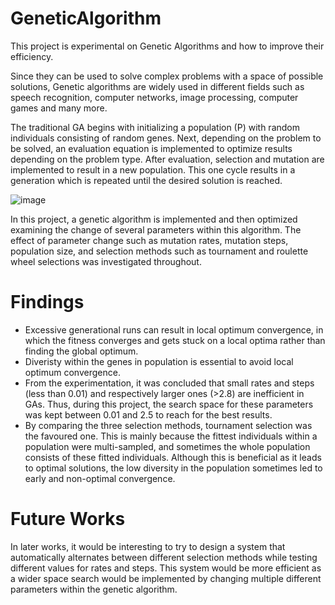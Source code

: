# GeneticAlgorithm
This project is experimental on Genetic Algorithms and how to improve their efficiency.


Since they can be used to solve complex problems with a space of possible solutions, Genetic algorithms are widely used in different fields such as speech recognition, computer networks, image processing, computer games and many more.

The traditional GA begins with initializing a population (P) with random individuals consisting of random genes. Next, depending on the problem to be solved, an evaluation equation is implemented to optimize results depending on the problem type. After evaluation, selection and mutation are implemented to result in a new population. This one cycle results in a generation which is repeated until the desired solution is reached. 


![image](https://github.com/Shadanjaradat/GeneticAlgorithm/assets/89996888/4d004816-2133-4815-9bdf-c13afc49e44d)



In this project, a genetic algorithm is implemented and then optimized examining the change of several parameters within this algorithm. The effect of parameter change such as mutation rates, mutation steps, population size, and selection methods such as tournament and roulette wheel selections was investigated throughout.


 # Findings

- Excessive generational runs can result in local optimum convergence, in which the fitness converges and gets stuck on a local optima rather than finding the global optimum.
- Diveristy within the genes in population is essential to avoid local optimum convergence.
- From the experimentation, it was concluded that small rates and steps (less than 0.01) and respectively larger ones (>2.8) are inefficient in GAs. Thus, during this project, the search space for these parameters was kept between 0.01 and 2.5 to reach for the best results.
- By comparing the three selection methods, tournament selection was the favoured one. This is mainly because the fittest individuals within a population were multi-sampled, and sometimes the whole population consists of these fitted individuals. Although this is beneficial as it leads to optimal solutions, the low diversity in the population sometimes led to early and non-optimal convergence.


# Future Works 

In later works, it would be interesting to try to design a system that automatically alternates between different selection methods while testing different values for rates and steps. This system would be more efficient as a wider space search would be implemented by changing multiple different parameters within the genetic algorithm.





